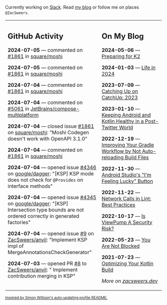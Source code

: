 Currently working on [Slack](https://slack.com/). Read [my blog](https://zacsweers.dev/) or follow me on places `@ZacSweers`.

<table><tr><td valign="top" width="60%">

## GitHub Activity
<!-- githubActivity starts -->
**2024-07-05** — commented on [#1861](https://github.com/square/moshi/issues/1861#issuecomment-2211399476) in [square/moshi](https://github.com/square/moshi)

**2024-07-05** — commented on [#1861](https://github.com/square/moshi/issues/1861#issuecomment-2211328297) in [square/moshi](https://github.com/square/moshi)

**2024-07-04** — commented on [#1861](https://github.com/square/moshi/issues/1861#issuecomment-2209418848) in [square/moshi](https://github.com/square/moshi)

**2024-07-04** — commented on [#5061](https://github.com/JetBrains/compose-multiplatform/issues/5061#issuecomment-2209386303) in [JetBrains/compose-multiplatform](https://github.com/JetBrains/compose-multiplatform)

**2024-07-04** — closed issue [#1861](https://github.com/square/moshi/issues/1861) on [square/moshi](https://github.com/square/moshi): "Moshi Codegen doesn't work with OpenAPI 3.1.0"

**2024-07-04** — commented on [#1861](https://github.com/square/moshi/issues/1861#issuecomment-2209385188) in [square/moshi](https://github.com/square/moshi)

**2024-07-04** — opened issue [#4346](https://github.com/google/dagger/issues/4346) on [google/dagger](https://github.com/google/dagger): "[KSP] KSP mode does not check for `@Provides` on interface methods"

**2024-07-04** — opened issue [#4345](https://github.com/google/dagger/issues/4345) on [google/dagger](https://github.com/google/dagger): "[KSP] Intersection type bounds are not ordered correctly in generated factories"

**2024-07-04** — opened issue [#9](https://github.com/ZacSweers/anvil/issues/9) on [ZacSweers/anvil](https://github.com/ZacSweers/anvil): "Implement KSP impl of MergeAnnotationsCheckGenerator"

**2024-07-03** — opened PR [#8](https://github.com/ZacSweers/anvil/pull/8) to [ZacSweers/anvil](https://github.com/ZacSweers/anvil): " Implement contribution merging in KSP"
<!-- githubActivity ends -->
</td><td valign="top" width="40%">

## On My Blog
<!-- blog starts -->
**2024-05-06** — [Preparing for K2](https://www.zacsweers.dev/preparing-for-k2/)

**2024-01-03** — [Life in 2024](https://www.zacsweers.dev/life-in-2024/)

**2023-07-09** — [Catching Up on CatchUp: 2023](https://www.zacsweers.dev/catching-up-on-catchup-2023/)

**2023-01-10** — [Keeping Android and Kotlin Healthy in a Post-Twitter World](https://www.zacsweers.dev/keeping-android-healthy/)

**2022-12-19** — [Improving Your Gradle Workflow by Not Auto-reloading Build Files](https://www.zacsweers.dev/improving-your-workflow-by-not-auto-reloading-build-files/)

**2022-11-30** — [Android Studio's "I'm Feeling Lucky" Button](https://www.zacsweers.dev/android-studios-im-feeling-lucky-button/)

**2022-11-22** — [Network Calls in Lint: Best Practices](https://www.zacsweers.dev/network-calls-in-lint-best-practices/)

**2022-10-17** — [Is ViewPump A Security Risk?](https://www.zacsweers.dev/is-viewpump-a-security-risk/)

**2022-05-23** — [You Are Not Blocked](https://www.zacsweers.dev/you-are-not-blocked/)

**2021-07-23** — [Optimizing Your Kotlin Build](https://www.zacsweers.dev/optimizing-your-kotlin-build/)
<!-- blog ends -->
_More on [zacsweers.dev](https://zacsweers.dev/)_
</td></tr></table>

<sub><a href="https://simonwillison.net/2020/Jul/10/self-updating-profile-readme/">Inspired by Simon Willison's auto-updating profile README.</a></sub>